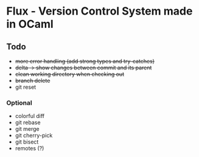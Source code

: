 # Flux - Version Control System made in OCaml

## Todo

- ~~more error handling (add strong types and try-catches)~~
- ~~delta -> show changes between commit and its parent~~
- ~~clean working directory when checking out~~
- ~~branch delete~~
- git reset

### Optional

- colorful diff
- git rebase
- git merge
- git cherry-pick
- git bisect
- remotes (?)

